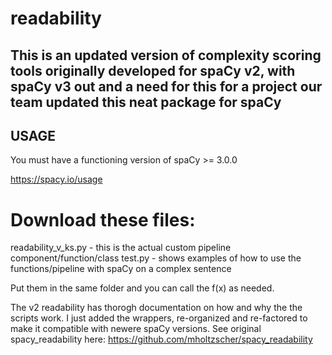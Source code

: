 # readability

## This is an updated version of complexity scoring tools originally developed for spaCy v2, with spaCy v3 out and a need for this for a project our team updated this neat package for spaCy 

## USAGE

You must have a functioning version of spaCy >= 3.0.0

https://spacy.io/usage

# Download these files:
readability_v_ks.py - this is the actual custom pipeline component/function/class
test.py - shows examples of how to use the functions/pipeline with spaCy on a complex sentence

Put them in the same folder and you can call the f(x) as needed.

The v2 readability has thorogh documentation on how and why the the scripts work. I just added the wrappers, re-organized and re-factored to make it compatible with newere spaCy versions. See original spacy_readability here: https://github.com/mholtzscher/spacy_readability

